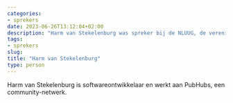 ```yaml
---
categories:
- sprekers
date: 2023-06-26T13:12:04+02:00
description: "Harm van Stekelenburg was spreker bij de NLUUG, de vereniging voor open systemen en open standaarden. Lees meer over deze spreker."
tags:
- sprekers
slug:
title: "Harm van Stekelenburg"
type: person
---
```


Harm van Stekelenburg is softwareontwikkelaar en werkt aan PubHubs, een community-netwerk.
